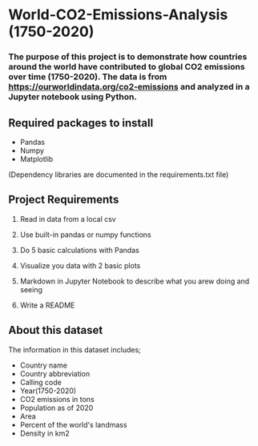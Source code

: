 # World-CO2-Emissions-Analysis (1750-2020)

### The purpose of this project is to demonstrate how countries around the world have contributed to global CO2 emissions over time (1750-2020). The data is from https://ourworldindata.org/co2-emissions and analyzed in a Jupyter notebook using Python.

## Required packages to install

- Pandas
- Numpy
- Matplotlib

(Dependency libraries are documented in the requirements.txt file)

## Project Requirements

1. Read in data from a local csv

2. Use built-in pandas or numpy functions

3. Do 5 basic calculations with Pandas

4. Visualize you data with 2 basic plots

5. Markdown in Jupyter Notebook to describe what you arew doing and seeing

6. Write a README

## About this dataset

The information in this dataset includes;

- Country name
- Country abbreviation
- Calling code
- Year(1750-2020)
- CO2 emissions in tons
- Population as of 2020
- Area
- Percent of the world's landmass
- Density in km2
